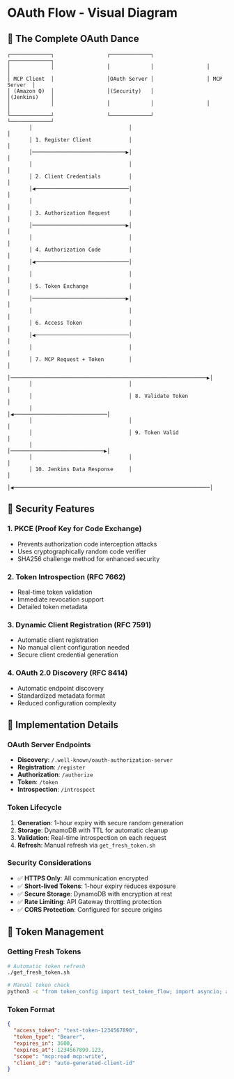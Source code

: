 # OAuth Flow - Visual Diagram

## 🔄 The Complete OAuth Dance

```
┌─────────────┐                 ┌─────────────┐                 ┌─────────────┐
│             │                 │             │                 │             │
│ MCP Client  │                 │OAuth Server │                 │ MCP Server  │
│ (Amazon Q)  │                 │(Security)   │                 │(Jenkins)    │
│             │                 │             │                 │             │
└─────────────┘                 └─────────────┘                 └─────────────┘
       │                               │                               │
       │ 1. Register Client            │                               │
       │──────────────────────────────▶│                               │
       │                               │                               │
       │ 2. Client Credentials         │                               │
       │◀──────────────────────────────│                               │
       │                               │                               │
       │ 3. Authorization Request      │                               │
       │──────────────────────────────▶│                               │
       │                               │                               │
       │ 4. Authorization Code         │                               │
       │◀──────────────────────────────│                               │
       │                               │                               │
       │ 5. Token Exchange             │                               │
       │──────────────────────────────▶│                               │
       │                               │                               │
       │ 6. Access Token               │                               │
       │◀──────────────────────────────│                               │
       │                               │                               │
       │ 7. MCP Request + Token        │                               │
       │───────────────────────────────────────────────────────────────▶│
       │                               │                               │
       │                               │ 8. Validate Token            │
       │                               │◀──────────────────────────────│
       │                               │                               │
       │                               │ 9. Token Valid                │
       │                               │──────────────────────────────▶│
       │                               │                               │
       │ 10. Jenkins Data Response     │                               │
       │◀───────────────────────────────────────────────────────────────│
```

## 🔐 Security Features

### 1. **PKCE (Proof Key for Code Exchange)**
- Prevents authorization code interception attacks
- Uses cryptographically random code verifier
- SHA256 challenge method for enhanced security

### 2. **Token Introspection (RFC 7662)**
- Real-time token validation
- Immediate revocation support
- Detailed token metadata

### 3. **Dynamic Client Registration (RFC 7591)**
- Automatic client registration
- No manual client configuration needed
- Secure client credential generation

### 4. **OAuth 2.0 Discovery (RFC 8414)**
- Automatic endpoint discovery
- Standardized metadata format
- Reduced configuration complexity

## 🚀 Implementation Details

### OAuth Server Endpoints

- **Discovery**: `/.well-known/oauth-authorization-server`
- **Registration**: `/register`
- **Authorization**: `/authorize`
- **Token**: `/token`
- **Introspection**: `/introspect`

### Token Lifecycle

1. **Generation**: 1-hour expiry with secure random generation
2. **Storage**: DynamoDB with TTL for automatic cleanup
3. **Validation**: Real-time introspection on each request
4. **Refresh**: Manual refresh via `get_fresh_token.sh`

### Security Considerations

- ✅ **HTTPS Only**: All communication encrypted
- ✅ **Short-lived Tokens**: 1-hour expiry reduces exposure
- ✅ **Secure Storage**: DynamoDB with encryption at rest
- ✅ **Rate Limiting**: API Gateway throttling protection
- ✅ **CORS Protection**: Configured for secure origins

## 🔧 Token Management

### Getting Fresh Tokens

```bash
# Automatic token refresh
./get_fresh_token.sh

# Manual token check
python3 -c "from token_config import test_token_flow; import asyncio; asyncio.run(test_token_flow())"
```

### Token Format

```json
{
  "access_token": "test-token-1234567890",
  "token_type": "Bearer",
  "expires_in": 3600,
  "expires_at": 1234567890.123,
  "scope": "mcp:read mcp:write",
  "client_id": "auto-generated-client-id"
}
```
